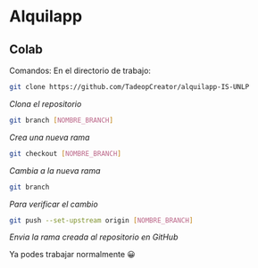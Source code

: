 # Alquilapp

## Colab

Comandos:
En el directorio de trabajo:

```bash
git clone https://github.com/TadeopCreator/alquilapp-IS-UNLP
```

*Clona el repositorio*

```bash
git branch [NOMBRE_BRANCH]
```

*Crea una nueva rama*

```bash
git checkout [NOMBRE_BRANCH]
```

*Cambia a la nueva rama*

```bash
git branch
```

*Para verificar el cambio*

```bash
git push --set-upstream origin [NOMBRE_BRANCH]
```

*Envia la rama creada al repositorio en GitHub*

Ya podes trabajar normalmente :grinning: